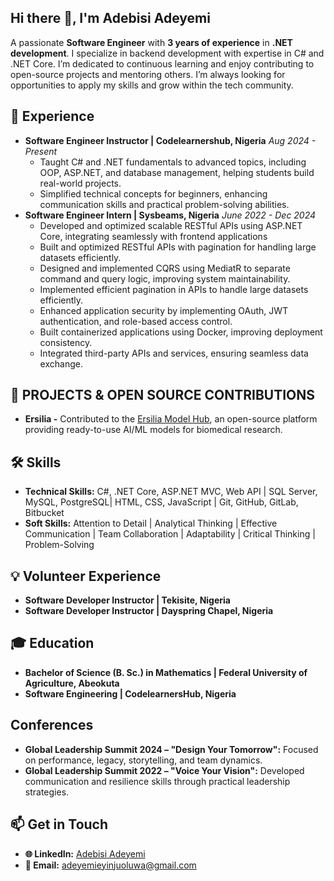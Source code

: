 ## Hi there 👋, I'm Adebisi Adeyemi
A passionate **Software Engineer** with **3 years of experience** in **.NET development**. I specialize in backend development with expertise in C# and .NET Core. I’m dedicated to continuous learning and enjoy contributing to open-source projects and mentoring others. I’m always looking for opportunities to apply my skills and grow within the tech community.


## 💼 Experience
- **Software Engineer Instructor | Codelearnershub, Nigeria**  _Aug 2024 - Present_  
  - Taught C# and .NET fundamentals to advanced topics, including OOP, ASP.NET, and database management, helping students build real-world projects.
  - Simplified technical concepts for beginners, enhancing communication skills and practical problem-solving abilities.
- **Software Engineer Intern | Sysbeams, Nigeria**  _June 2022 - Dec 2024_  
  - Developed and optimized scalable RESTful APIs using ASP.NET Core, integrating seamlessly with frontend applications
  - Built and optimized RESTful APIs with pagination for handling large datasets efficiently.
  - Designed and implemented CQRS using MediatR to separate command and query logic, improving system maintainability.
  - Implemented efficient pagination in APIs to handle large datasets efficiently.
  - Enhanced application security by implementing OAuth, JWT authentication, and role-based access control.
  - Built containerized applications using Docker, improving deployment consistency.
  - Integrated third-party APIs and services, ensuring seamless data exchange.

## 🚀 PROJECTS & OPEN SOURCE CONTRIBUTIONS
- **Ersilia -**  Contributed to the [Ersilia Model Hub](https://github.com/ersilia-os/ersilia), an open-source platform providing ready-to-use AI/ML models for biomedical research.

## 🛠️ Skills  
- **Technical Skills:** C#, .NET Core, ASP.NET MVC, Web API | SQL Server, MySQL, PostgreSQL| HTML, CSS, JavaScript | Git, GitHub, GitLab, Bitbucket
- **Soft Skills:** Attention to Detail | Analytical Thinking | Effective Communication | Team Collaboration | Adaptability | Critical Thinking  | Problem-Solving    

## 💡  Volunteer Experience
- **Software Developer Instructor | Tekisite, Nigeria** 
- **Software Developer Instructor | Dayspring Chapel, Nigeria**
  
## 🎓 Education
- **Bachelor of Science (B. Sc.) in Mathematics | Federal University of Agriculture, Abeokuta**
- **Software Engineering |  CodelearnersHub, Nigeria** 

## Conferences
- **Global Leadership Summit 2024 – "Design Your Tomorrow":** Focused on performance,
legacy, storytelling, and team dynamics.
- **Global Leadership Summit 2022 – "Voice Your Vision":** Developed communication and
resilience skills through practical leadership strategies.


## 📫 Get in Touch
- **🌐 LinkedIn:** [Adebisi Adeyemi](https://www.linkedin.com/in/adebisi-adeyemi-1642ba211/)
- **📧 Email:** [adeyemieyinjuoluwa@gmail.com](mailto:adeyemieyinjuoluwa@gmail.com)
  

<!--
**adebisi4145/adebisi4145** is a ✨ _special_ ✨ repository because its `README.md` (this file) appears on your GitHub profile.

Here are some ideas to get you started:

- 🔭 I’m currently working on ...
- 🌱 I’m currently learning ...
- 👯 I’m looking to collaborate on ...
- 🤔 I’m looking for help with ...
- 💬 Ask me about ...
- 📫 How to reach me: ...
- 😄 Pronouns: ...
- ⚡ Fun fact: ...
-->

